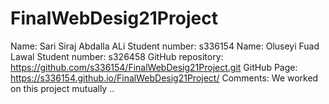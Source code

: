 # FinalWebDesig21Project


Name: Sari Siraj Abdalla ALi Student number: s336154
Name: Oluseyi Fuad Lawal Student number: s326458
GitHub repository: https://github.com/s336154/FinalWebDesig21Project.git
GitHub Page: https://s336154.github.io/FinalWebDesig21Project/
Comments: We worked on this project mutually ..

